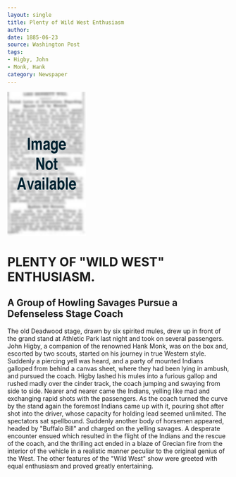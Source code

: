 ```yaml
---
layout: single
title: Plenty of Wild West Enthusiasm
author: 
date: 1885-06-23
source: Washington Post
tags:
- Higby, John
- Monk, Hank
category: Newspaper
---
```

![Image not available](/figures/default_document.png "Image not available")

# PLENTY OF "WILD WEST" ENTHUSIASM.

## A Group of Howling Savages Pursue a Defenseless Stage Coach

The old Deadwood stage, drawn by six spirited mules, drew up in front of the grand stand at Athletic Park last night and took on several passengers. John Higby, a companion of the renowned Hank Monk, was on the box and, escorted by two scouts, started on his journey in true Western style. Suddenly a piercing yell was heard, and a party of mounted Indians galloped from behind a canvas sheet, where they had been lying in ambush, and pursued the coach. Higby lashed his mules into a furious gallop and rushed madly over the cinder track, the coach jumping and swaying from side to side. Nearer and nearer came the Indians, yelling like mad and exchanging rapid shots with the passengers. As the coach turned the curve by the stand again the foremost Indians came up with it, pouring shot after shot into the driver, whose capacity for holding lead seemed unlimited. The spectators sat spellbound. Suddenly another body of horsemen appeared, headed by "Buffalo Bill" and charged on the yelling savages. A desperate encounter ensued which resulted in the flight of the Indians and the rescue of the coach, and the thrilling act ended in a blaze of Grecian fire from the interior of the vehicle in a realistic manner peculiar to the original genius of the West. The other features of the "Wild West" show were greeted with equal enthusiasm and proved greatly entertaining.
